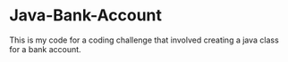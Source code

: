 # Java-Bank-Account
This is my code for a coding challenge that involved creating a java class for a bank account. 
